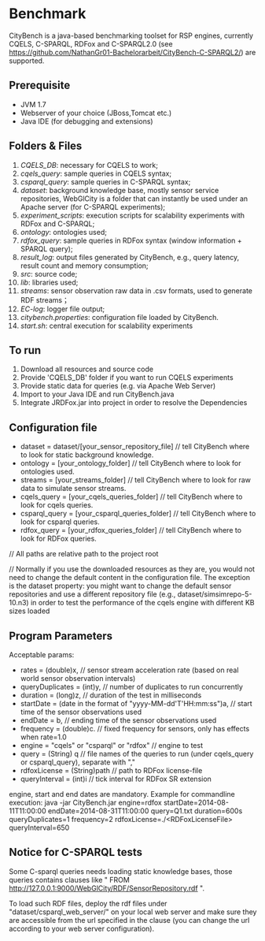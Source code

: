 # Benchmark
CityBench is a java-based benchmarking toolset for RSP engines, currently CQELS, C-SPARQL, RDFox and C-SPARQL2.0 (see https://github.com/NathanGr01-Bachelorarbeit/CityBench-C-SPARQL2/) are supported.

## Prerequisite
* JVM 1.7
* Webserver of your choice (JBoss,Tomcat etc.)
* Java IDE (for debugging and extensions)

## Folders & Files
1. *CQELS_DB*: necessary for CQELS to work;
2. *cqels_query*: sample queries in CQELS syntax;
3. *csparql_query*: sample queries in C-SPARQL syntax;
4. *dataset*: background knowledge base, mostly sensor service repositories, WebGlCity is a folder that can instantly be used under an Apache server (for C-SPARQL experiments);
5. *experiment_scripts*: execution scripts for scalability experiments with RDFox and C-SPARQL;
6. *ontology*: ontologies used;
7. *rdfox_query*: sample queries in RDFox syntax (window information + SPARQL query);
8. *result_log*: output files generated by CityBench, e.g., query latency, result count and memory consumption;
9. *src*: source code;
10. *lib*: libraries used;
11. *streams*: sensor observation raw data in .csv formats, used to generate RDF streams；
12. *EC-log*: logger file output;
13. *citybench.properties*: configuration file loaded by CityBench.
14. *start.sh*: central execution for scalability experiments

## To run
1. Download all resources and source code
2. Provide 'CQELS_DB' folder if you want to run CQELS experiments
3. Provide static data for queries (e.g. via Apache Web Server)
4. Import to your Java IDE and run CityBench.java
5. Integrate JRDFox.jar into project in order to resolve the Dependencies

## Configuration file
* dataset = dataset/[your_sensor_repository_file]  // tell CityBench where to look for static background knowledge.
* ontology = [your_ontology_folder] // tell CityBench where to look for ontologies used.
* streams = [your_streams_folder] // tell CityBench where to look for raw data to simulate sensor streams.
* cqels_query = [your_cqels_queries_folder] // tell CityBench where to look for cqels queries.
* csparql_query = [your_csparql_queries_folder] // tell CityBench where to look for csparql queries.
* rdfox_query = [your_rdfox_queries_folder] // tell CityBench where to look for RDFox queries.

// All paths are relative path to the project root

// Normally if you use the downloaded resources as they are, you would not need to change the default content in the configuration file. The exception is the dataset property: you might want to change the default sensor repositories and use a different repository file (e.g., dataset/simsimrepo-5-10.n3) in order to test the performance of the cqels engine with different KB sizes loaded

## Program Parameters
Acceptable params: 
* rates = (double)x, // sensor stream acceleration rate (based on real world sensor observation intervals)
* queryDuplicates = (int)y, // number of duplicates to run concurrently
* duration = (long)z,  // duration of the test in milliseconds
* startDate = (date in the format of "yyyy-MM-dd'T'HH:mm:ss")a, // start time of the sensor observations used
* endDate = b,  // ending time of the sensor observations used
* frequency = (double)c.  // fixed frequency for sensors, only has effects when rate=1.0
* engine = "cqels" or "csparql" or "rdfox" // engine to test
* query = (String) q // file names of the queries to run (under cqels_query or csparql_query), separate with ","
* rdfoxLicense = (String)path // path to RDFox license-file
* queryInterval = (int)i // tick interval for RDFox SR extension

engine, start and end dates are  mandatory.
Example for commandline execution: java -jar CityBench.jar engine=rdfox startDate=2014-08-11T11:00:00 endDate=2014-08-31T11:00:00 query=Q1.txt duration=600s queryDuplicates=1 frequency=2 rdfoxLicense=./\<RDFoxLicenseFile\> queryInterval=650

## Notice for C-SPARQL tests
Some C-sparql queries needs loading static knowledge bases, those queries contains clauses like " FROM <http://127.0.0.1:9000/WebGlCity/RDF/SensorRepository.rdf> ".

To load such RDF files, deploy the rdf files under "dataset/csparql_web_server/" on your local web server and make sure they are accessible from the url specified in the clause (you can change the url according to your web server configuration).
